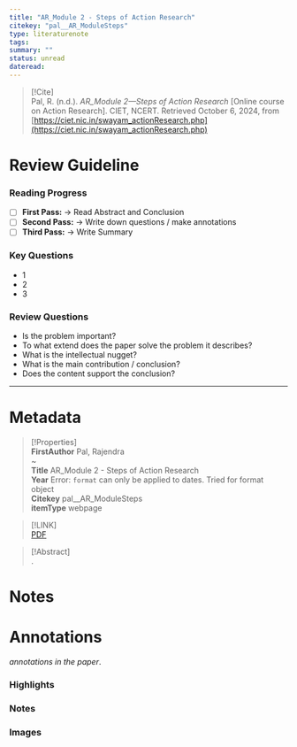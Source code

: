 ```yaml
---  
title: "AR_Module 2 - Steps of Action Research"  
citekey: "pal__AR_ModuleSteps"  
type: literaturenote  
tags:   
summary: ""  
status: unread  
dateread:   
---  
```

  
> [!Cite]   
> Pal, R. (n.d.). _AR_Module 2—Steps of Action Research_ [Online course on Action Research]. CIET, NCERT. Retrieved October 6, 2024, from [https://ciet.nic.in/swayam_actionResearch.php](https://ciet.nic.in/swayam_actionResearch.php)  
  
# Review Guideline  
### Reading Progress  
- [ ] **First Pass:** → Read Abstract and Conclusion  
- [ ] **Second Pass:** → Write down questions / make annotations  
- [ ] **Third Pass:** → Write Summary  
  
### Key Questions  
- 1  
- 2  
- 3  
  
### Review Questions  
- Is the problem important?  
- To what extend does the paper solve the problem it describes?  
- What is the intellectual nugget?  
- What is the main contribution / conclusion?  
- Does the content support the conclusion?  
  
---  
  
# Metadata  
  
>[!Properties]  
> **FirstAuthor** Pal, Rajendra    
~      
> **Title** AR_Module 2 - Steps of Action Research    
> **Year** Error: `format` can only be applied to dates. Tried for format object     
> **Citekey** pal__AR_ModuleSteps    
> **itemType** webpage      
  
> [!LINK]   
>  [PDF](zotero://select/library/items/HLZ6YLCX)  
  
> [!Abstract]  
>.  
>   
# Notes  
  
>>  
  
  
# Annotations  
_annotations in the paper_.  
### Highlights  
  
  
  
### Notes  
  
  
  
### Images  
  
